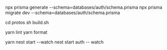 npx prisma generate --schema=databases/auth/schema.prisma
npx prisma migrate dev --schema=databases/auth/schema.prisma

cd protos
sh build.sh

yarn lint
yarn format


yarn
nest start --watch
nest start auth -- watch